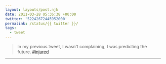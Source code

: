 ```yaml
---
layout: layouts/post.njk
date: 2011-03-28 05:36:38 +00:00
twitter: '52242672445952000'
permalink: /status/{{ twitter }}/
tags: 
  - tweet
---
```


> In my previous tweet, I wasn't complaining, I was predicting the future. [#injured](https://twitter.com/hashtag/injured)

---
